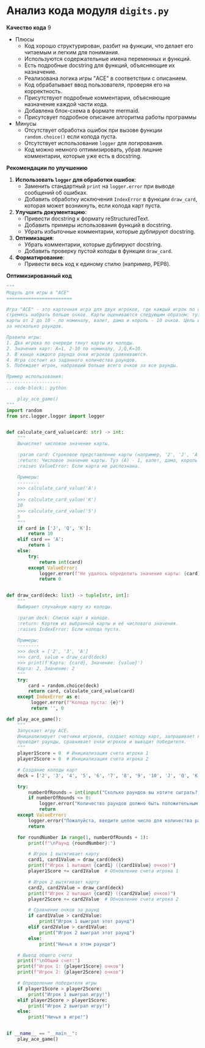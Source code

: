 # Анализ кода модуля `digits.py`

**Качество кода**
9
-  Плюсы
    - Код хорошо структурирован, разбит на функции, что делает его читаемым и легким для понимания.
    - Используются содержательные имена переменных и функций.
    - Есть подробные docstring для функций, объясняющие их назначение.
    - Реализована логика игры "ACE" в соответствии с описанием.
    - Код обрабатывает ввод пользователя, проверяя его на корректность.
    - Присутствуют подробные комментарии, объясняющие назначение каждой части кода.
    - Добавлена блок-схема в формате mermaid.
    - Присутсвует подробное описание алгоритма работы программы
-  Минусы
    - Отсутствует обработка ошибок при вызове функции `random.choice()` если колода пуста.
    - Отсутствует использование `logger` для логирования.
    - Код можно немного оптимизировать, убрав лишние комментарии, которые уже есть в docstring.

**Рекомендации по улучшению**

1. **Использовать `logger` для обработки ошибок**:
    - Заменить стандартный `print` на `logger.error` при выводе сообщений об ошибках.
    - Добавить обработку исключения `IndexError` в функции `draw_card`, которая может возникнуть, если колода карт пуста.
2. **Улучшить документацию**:
   - Привести docstring к формату reStructuredText.
   - Добавить примеры использования функций в docstring.
   - Убрать избыточные комментарии, которые дублируют docstring.
3. **Оптимизация**:
    - Убрать комментарии, которые дублируют docstring.
    -  Добавить проверку пустой колоды в функции `draw_card`.
4. **Форматирование**:
   -   Привести весь код к единому стилю (например, PEP8).

**Оптимизированный код**

```python
"""
Модуль для игры в "ACE"
========================

Игра "ACE" - это карточная игра для двух игроков, где каждый игрок по очереди тянет карты из колоды,
стремясь набрать больше очков. Карты оцениваются следующим образом: туз (A) - 1 очко,
карты от 2 до 10 - по номиналу, валет, дама и король - 10 очков. Цель игры - набрать наибольшее количество очков
за несколько раундов.

Правила игры:
1. Два игрока по очереди тянут карты из колоды.
2. Значения карт: A=1, 2-10 по номиналу, J,Q,K=10.
3. В конце каждого раунда очки игроков сравниваются.
4. Игра состоит из заданного количества раундов.
5. Побеждает игрок, набравший больше всего очков за все раунды.

Пример использования:
--------------------
.. code-block:: python

    play_ace_game()
"""
import random
from src.logger.logger import logger


def calculate_card_value(card: str) -> int:
    """
    Вычисляет числовое значение карты.

    :param card: Строковое представление карты (например, '2', 'J', 'A').
    :return: Числовое значение карты. Туз (A) - 1, валет, дама, король - 10, остальные по номиналу.
    :raises ValueError: Если карта не распознана.

    Примеры:
    --------
    >>> calculate_card_value('A')
    1
    >>> calculate_card_value('K')
    10
    >>> calculate_card_value('5')
    5
    """
    if card in ['J', 'Q', 'K']:
        return 10
    elif card == 'A':
        return 1
    else:
        try:
            return int(card)
        except ValueError:
            logger.error(f"Не удалось определить значение карты: {card}")
            return 0


def draw_card(deck: list) -> tuple[str, int]:
    """
    Выбирает случайную карту из колоды.

    :param deck: Список карт в колоде.
    :return: Кортеж из выбранной карты и её числового значения.
    :raises IndexError: Если колода пуста.

    Примеры:
    --------
    >>> deck = ['2', '3', 'A']
    >>> card, value = draw_card(deck)
    >>> print(f'Карта: {card}, Значение: {value}')
    Карта: 2, Значение: 2
    """
    try:
        card = random.choice(deck)
        return card, calculate_card_value(card)
    except IndexError as e:
         logger.error(f"Колода пуста: {e}")
         return '', 0

def play_ace_game():
    """
    Запускает игру ACE.
    Инициализирует счетчики игроков, создает колоду карт, запрашивает количество раундов у пользователя,
    проводит раунды, сравнивает очки игроков и выводит победителя.
    """
    player1Score = 0  # Инициализация счета игрока 1
    player2Score = 0  # Инициализация счета игрока 2

    # Создание колоды карт
    deck = ['2', '3', '4', '5', '6', '7', '8', '9', '10', 'J', 'Q', 'K', 'A'] * 4

    try:
        numberOfRounds = int(input("Сколько раундов вы хотите сыграть? ")) # Запрос количества раундов у пользователя
        if numberOfRounds <= 0:
            logger.error("Количество раундов должно быть положительным числом.")
            return
    except ValueError:
        logger.error("Пожалуйста, введите целое число для количества раундов.")
        return

    for roundNumber in range(1, numberOfRounds + 1):
        print(f"\nРаунд {roundNumber}:")

        # Игрок 1 вытягивает карту
        card1, card1Value = draw_card(deck)
        print(f"Игрок 1 вытащил {card1} ({card1Value} очков)")
        player1Score += card1Value  # Обновление счета игрока 1

        # Игрок 2 вытягивает карту
        card2, card2Value = draw_card(deck)
        print(f"Игрок 2 вытащил {card2} ({card2Value} очков)")
        player2Score += card2Value  # Обновление счета игрока 2

        # Сравнение очков за раунд
        if card1Value > card2Value:
            print("Игрок 1 выиграл этот раунд")
        elif card2Value > card1Value:
            print("Игрок 2 выиграл этот раунд")
        else:
            print("Ничья в этом раунде")

    # Вывод общего счета
    print(f"\nОбщий счет:")
    print(f"Игрок 1: {player1Score} очков")
    print(f"Игрок 2: {player2Score} очков")

    # Определение победителя игры
    if player1Score > player2Score:
        print("Игрок 1 выиграл игру!")
    elif player2Score > player1Score:
        print("Игрок 2 выиграл игру!")
    else:
        print("Ничья в игре!")


if __name__ == "__main__":
    play_ace_game()
```